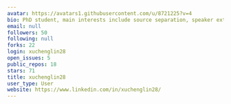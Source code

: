 ```yaml
---
avatar: https://avatars1.githubusercontent.com/u/8721225?v=4
bio: PhD student, main interests include source separation, speaker extraction, beamforming
email: null
followers: 50
following: null
forks: 22
login: xuchenglin28
open_issues: 5
public_repos: 18
stars: 71
title: xuchenglin28
user_type: User
website: https://www.linkedin.com/in/xuchenglin28/
---
```

